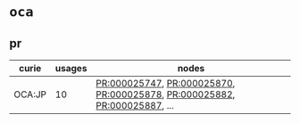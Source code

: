 # `oca`

## pr

| curie   |   usages | nodes                                                                                                                                                                                                                                                                                                                |
|---------|----------|----------------------------------------------------------------------------------------------------------------------------------------------------------------------------------------------------------------------------------------------------------------------------------------------------------------------|
| OCA:JP  |       10 | [PR:000025747](http://purl.obolibrary.org/obo/PR_000025747), [PR:000025870](http://purl.obolibrary.org/obo/PR_000025870), [PR:000025878](http://purl.obolibrary.org/obo/PR_000025878), [PR:000025882](http://purl.obolibrary.org/obo/PR_000025882), [PR:000025887](http://purl.obolibrary.org/obo/PR_000025887), ... |


